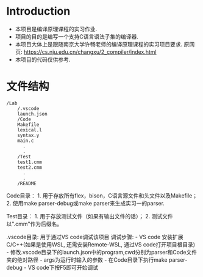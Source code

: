 # Introduction
- 本项目是编译原理课程的实习作业.
- 项目的目的是编写一个支持C语言语法子集的编译器.
- 本项目大体上是跟随南京大学许畅老师的编译原理课程的实习项目要求.
	原网页: https://cs.nju.edu.cn/changxu/2_compiler/index.html
- 本项目的代码仅供参考.


# 文件结构
	/Lab
        /.vscode
        launch.json
	    /Code
		Makefile
		lexical.l
		syntax.y
		main.c
		  .
		  .
	    /Test
		test1.cmm
		test2.cmm
		  .
		  .
	    /README

Code目录：	1. 用于存放所有flex，bison，C语言源文件和头文件以及Makefile；
		   2. 使用make parser-debug或make parser来生成实习一的parser.
	
Test目录：	1. 用于存放测试文件（如果有输出文件的话）；
		2. 测试文件以".cmm"作为后缀名。

.vscode目录: 用于通过VS code调试该项目
	调试步骤: 
	- VS code 安装扩展C/C++(如果是使用WSL, 还需安装Remote-WSL, 通过VS code打开项目根目录) 
    - 修改.vscode目录下的launch.json中的program,cwd分别为parser和Code文件夹的绝对路径
	- args为运行时输入的参数
	- 在Code目录下执行make parser-debug
	- VS code下按F5即可开始调试
